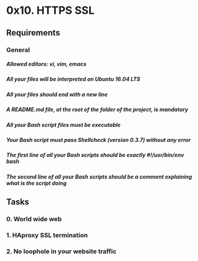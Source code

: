 # 0x10. HTTPS SSL

##  Requirements
### General
##### Allowed editors: vi, vim, emacs
##### All your files will be interpreted on Ubuntu 16.04 LTS
##### All your files should end with a new line
##### A README.md file, at the root of the folder of the project, is mandatory
##### All your Bash script files must be executable
##### Your Bash script must pass Shellcheck (version 0.3.7) without any error
##### The first line of all your Bash scripts should be exactly #!/usr/bin/env bash
##### The second line of all your Bash scripts should be a comment explaining what is the script doing

## Tasks
### 0. World wide web
### 1. HAproxy SSL termination
### 2. No loophole in your website traffic

